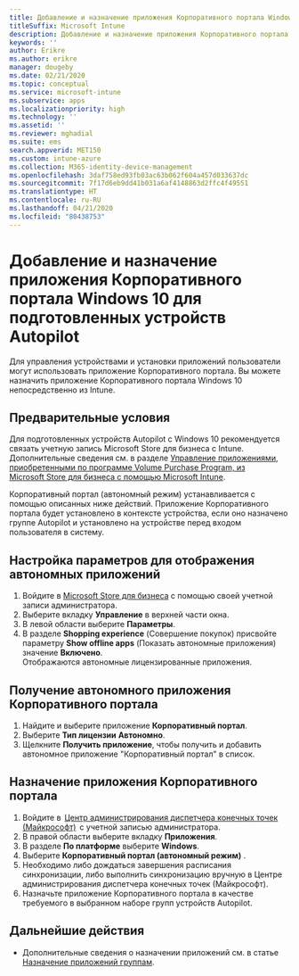 ```yaml
---
title: Добавление и назначение приложения Корпоративного портала Windows 10 для подготовленных устройств Autopilot
titleSuffix: Microsoft Intune
description: Добавление и назначение приложения Корпоративного портала Windows 10 в Intune для подготовленных устройств Autopilot.
keywords: ''
author: Erikre
ms.author: erikre
manager: dougeby
ms.date: 02/21/2020
ms.topic: conceptual
ms.service: microsoft-intune
ms.subservice: apps
ms.localizationpriority: high
ms.technology: ''
ms.assetid: ''
ms.reviewer: mghadial
ms.suite: ems
search.appverid: MET150
ms.custom: intune-azure
ms.collection: M365-identity-device-management
ms.openlocfilehash: 3daf758ed93fb03ac63b062f604a457d033637dc
ms.sourcegitcommit: 7f17d6eb9dd41b031a6af4148863d2ffc4f49551
ms.translationtype: HT
ms.contentlocale: ru-RU
ms.lasthandoff: 04/21/2020
ms.locfileid: "80438753"
---
```

# <a name="add-and-assign-the-windows-10-company-portal-app-for-autopilot-provisioned-devices"></a>Добавление и назначение приложения Корпоративного портала Windows 10 для подготовленных устройств Autopilot

Для управления устройствами и установки приложений пользователи могут использовать приложение Корпоративного портала. Вы можете назначить приложение Корпоративного портала Windows 10 непосредственно из Intune. 

## <a name="prerequisites"></a>Предварительные условия

Для подготовленных устройств Autopilot с Windows 10 рекомендуется связать учетную запись Microsoft Store для бизнеса с Intune. Дополнительные сведения см. в разделе [Управление приложениями, приобретенными по программе Volume Purchase Program, из Microsoft Store для бизнеса с помощью Microsoft Intune](windows-store-for-business.md).

Корпоративный портал (автономный режим) устанавливается с помощью описанных ниже действий. Приложение Корпоративного портала будет установлено в контексте устройства, если оно назначено группе Autopilot и установлено на устройстве перед входом пользователя в систему. 

## <a name="configure-settings-to-show-offline-app"></a>Настройка параметров для отображения автономных приложений

1. Войдите в [Microsoft Store для бизнеса](https://www.microsoft.com/business-store) с помощью своей учетной записи администратора.
2. Выберите вкладку **Управление** в верхней части окна.
3. В левой области выберите **Параметры**.
4. В разделе **Shopping experience** (Совершение покупок) присвойте параметру **Show offline apps** (Показать автономные приложения) значение **Включено**.  
    Отображаются автономные лицензированные приложения.

## <a name="get-the-offline-company-portal-app"></a>Получение автономного приложения Корпоративного портала

1. Найдите и выберите приложение **Корпоративный портал**.
2. Выберите **Тип лицензии** **Автономно**.
3. Щелкните **Получить приложение**, чтобы получить и добавить автономное приложение "Корпоративный портал" в список.

## <a name="assign-the-company-portal-app"></a>Назначение приложения Корпоративного портала

1. Войдите в  [Центр администрирования диспетчера конечных точек (Майкрософт)](https://go.microsoft.com/fwlink/?linkid=2109431)  с учетной записью администратора. 
2. В правой области выберите вкладку **Приложения**.
3. В разделе **По платформе** выберите **Windows**.
4. Выберите **Корпоративный портал (автономный режим)** .
5. Необходимо либо дождаться завершения расписания синхронизации, либо выполнить синхронизацию вручную в Центре администрирования диспетчера конечных точек (Майкрософт).
6. Назначьте приложение Корпоративного портала в качестве требуемого в выбранном наборе групп устройств Autopilot.

## <a name="next-steps"></a>Дальнейшие действия

- Дополнительные сведения о назначении приложений см. в статье [Назначение приложений группам](apps-deploy.md).

